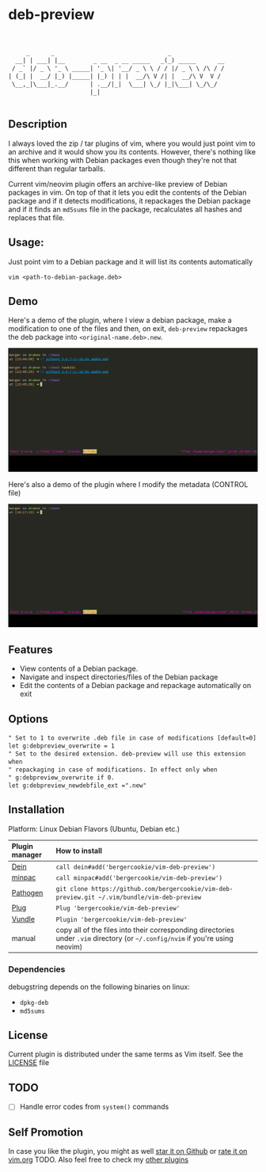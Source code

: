 # deb-preview

```


     _      _                                _
  __| | ___| |__        _ __  _ __ _____   _(_) _____      __
 / _` |/ _ \ '_ \ _____| '_ \| '__/ _ \ \ / / |/ _ \ \ /\ / /
| (_| |  __/ |_) |_____| |_) | | |  __/\ V /| |  __/\ V  V /
 \__,_|\___|_.__/      | .__/|_|  \___| \_/ |_|\___| \_/\_/
                       |_|


```

## Description

I always loved the zip / tar plugins of vim, where you would just point vim to
an archive and it would show you its contents. However, there's nothing like
this when working with Debian packages even though they're not that different
than regular tarballs.

Current vim/neovim plugin offers an archive-like preview of Debian packages in
vim. On top of that it lets you edit the contents of the Debian package and if
it detects modifications, it repackages the Debian package and if it finds an
`md5sums` file in the package, recalculates all hashes and replaces that file.

## Usage:

Just point vim to a Debian package and it will list its contents automatically
```
vim <path-to-debian-package.deb>

```
## Demo

Here's a demo of the plugin, where I view a debian package, make a modification
to one of the files and then, on exit, `deb-preview` repackages the deb package
into `<original-name.deb>.new`.

![](/misc/demo.gif)

Here's also a demo of the plugin where I modify the metadata (CONTROL file)

![](/misc/demo2.gif)

## Features

* View contents of a Debian package.
* Navigate and inspect directories/files of the Debian package
* Edit the contents of a Debian package and repackage automatically on exit

## Options

```vim
" Set to 1 to overwrite .deb file in case of modifications [default=0]
let g:debpreview_overwrite = 1
" Set to the desired extension. deb-preview will use this extension when
" repackaging in case of modifications. In effect only when
" g:debpreview_overwrite if 0.
let g:debpreview_newdebfile_ext =".new"
```


## Installation

Platform: Linux Debian Flavors (Ubuntu, Debian etc.)

| Plugin manager | How to install |
| :------------- | :------------- |
| [Dein][1] | `call dein#add('bergercookie/vim-deb-preview')` |
| [minpac][2] | `call minpac#add('bergercookie/vim-deb-preview')` |
| [Pathogen][3] | `git clone https://github.com/bergercookie/vim-deb-preview.git ~/.vim/bundle/vim-deb-preview` |
| [Plug][4] | `Plug 'bergercookie/vim-deb-preview'` |
| [Vundle][5] | `Plugin 'bergercookie/vim-deb-preview'` |
| manual | copy all of the files into their corresponding directories under `.vim` directory (or `~/.config/nvim` if you're using neovim)|

[1]: https://github.com/Shougo/dein.vim
[2]: https://github.com/k-takata/minpac
[3]: https://github.com/tpope/vim-pathogen
[4]: https://github.com/junegunn/vim-plug
[5]: https://github.com/VundleVim/Vundle.vim

### Dependencies

debugstring depends on the following binaries on linux:

* `dpkg-deb`
* `md5sums`

## License

Current plugin is distributed under the same terms as Vim itself. See the
[LICENSE](https://github.com/bergercookie/vim-dpkg-preview/blob/master/LICENSE)
file

## TODO

- [ ] Handle error codes from `system()` commands

## Self Promotion

In case you like the plugin, you might as well [star it on
Github](https://github.com/bergercookie/vim-dpkg-preview) or [rate it on
vim.org](TODO) TODO. Also feel free to check my [other
plugins](https://github.com/bergercookie?tab=repositories)
